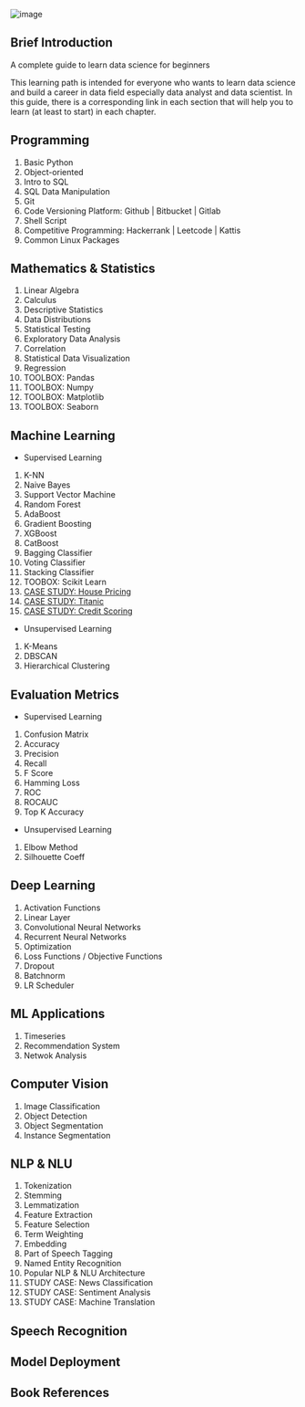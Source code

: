 ![image](https://github.com/data-folks/data-science-learning-path/blob/main/assets/banner.jpg)

## Brief Introduction

A complete guide to learn data science for beginners

This learning path is intended for everyone who wants to learn data science and build a career in data field especially data analyst and data scientist. In this guide, there is a corresponding link in each section that will help you to learn (at least to start) in each chapter.

## Programming

1. Basic Python
2. Object-oriented
3. Intro to SQL
4. SQL Data Manipulation
5. Git
6. Code Versioning Platform: Github | Bitbucket | Gitlab
7. Shell Script
8. Competitive Programming: Hackerrank | Leetcode | Kattis
9. Common Linux Packages

## Mathematics & Statistics

1.  Linear Algebra
2.  Calculus
3.  Descriptive Statistics
4.  Data Distributions
5.  Statistical Testing
6.  Exploratory Data Analysis
7.  Correlation
8.  Statistical Data Visualization
9.  Regression
10. TOOLBOX: Pandas
11. TOOLBOX: Numpy
12. TOOLBOX: Matplotlib
13. TOOLBOX: Seaborn

## Machine Learning

- Supervised Learning

1.  K-NN
2.  Naive Bayes
3.  Support Vector Machine
4.  Random Forest
5.  AdaBoost
6.  Gradient Boosting
7.  XGBoost
8.  CatBoost
9.  Bagging Classifier
10. Voting Classifier
11. Stacking Classifier
12. TOOBOX: Scikit Learn
13. [CASE STUDY: House Pricing](https://www.kaggle.com/c/house-prices-advanced-regression-techniques)
14. [CASE STUDY: Titanic](https://www.kaggle.com/c/titanic)
15. [CASE STUDY: Credit Scoring](https://www.kaggle.com/sakshigoyal7/credit-card-customers)

- Unsupervised Learning

1. K-Means
2. DBSCAN
3. Hierarchical Clustering

## Evaluation Metrics

- Supervised Learning

1. Confusion Matrix
2. Accuracy
3. Precision
4. Recall
5. F Score
6. Hamming Loss
7. ROC
8. ROCAUC
9. Top K Accuracy

- Unsupervised Learning

1. Elbow Method
2. Silhouette Coeff

## Deep Learning

1. Activation Functions
2. Linear Layer
3. Convolutional Neural Networks
4. Recurrent Neural Networks
5. Optimization
6. Loss Functions / Objective Functions
7. Dropout
8. Batchnorm
9. LR Scheduler

## ML Applications

1. Timeseries
2. Recommendation System
3. Netwok Analysis

## Computer Vision

1. Image Classification
2. Object Detection
3. Object Segmentation
4. Instance Segmentation

## NLP & NLU

1.  Tokenization
2.  Stemming
3.  Lemmatization
4.  Feature Extraction
5.  Feature Selection
6.  Term Weighting
7.  Embedding
8.  Part of Speech Tagging
9.  Named Entity Recognition
10. Popular NLP & NLU Architecture
11. STUDY CASE: News Classification
12. STUDY CASE: Sentiment Analysis
13. STUDY CASE: Machine Translation

## Speech Recognition

## Model Deployment

## Book References
